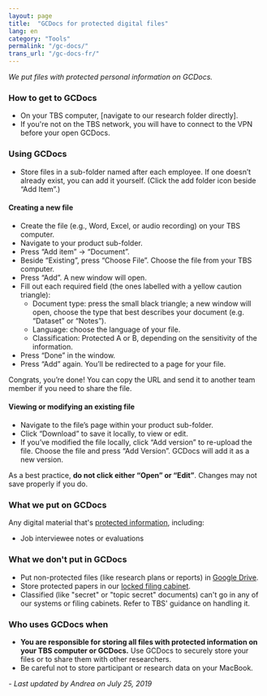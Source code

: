```yaml
---
layout: page
title:  "GCDocs for protected digital files"
lang: en
category: "Tools"
permalink: "/gc-docs/"
trans_url: "/gc-docs-fr/"
---
```


*We put files with protected personal information on GCDocs.*

### How to get to GCDocs
- On your TBS computer, [navigate to our research folder directly].
- If you're not on the TBS network, you will have to connect to the VPN before your open GCDocs.

### Using GCDocs
- Store files in a sub-folder named after each employee. If one doesn’t already exist, you can add it yourself. (Click the add folder icon beside “Add Item”.)

#### Creating a new file

- Create the file (e.g., Word, Excel, or audio recording) on your TBS computer.
- Navigate to your product sub-folder.
- Press “Add item” → “Document”.
- Beside “Existing”, press “Choose File”. Choose the file from your TBS computer.
- Press “Add”. A new window will open.
- Fill out each required field (the ones labelled with a yellow caution triangle):
    - Document type: press the small black triangle; a new window will open, choose the type that best describes your document (e.g. “Dataset” or “Notes”).
    - Language: choose the language of your file.
    - Classification: Protected A or B, depending on the sensitivity of the information.
- Press “Done” in the window.
- Press “Add” again. You’ll be redirected to a page for your file.

Congrats, you’re done! You can copy the URL and send it to another team member if you need to share the file.

#### Viewing or modifying an existing file

- Navigate to the file’s page within your product sub-folder.
- Click “Download” to save it locally, to view or edit.
- If you’ve modified the file locally, click “Add version” to re-upload the file. Choose the file and press “Add Version”. GCDocs will add it as a new version.

As a best practice, **do not click either “Open” or “Edit”**. Changes may not save properly if you do.

### What we put on GCDocs
Any digital material that's [protected information]({{site.baseurl}}/privacy), including:
- Job interviewee notes or evaluations

### What we don't put in GCDocs
- Put non-protected files (like research plans or reports) in [Google Drive]({{site.baseurl}}/google-drive).
- Store protected papers in our [locked filing cabinet]({{site.baseurl}}/protected-files).
- Classified (like "secret" or "topic secret" documents) can't go in any of our systems or filing cabinets. Refer to TBS' guidance on handling it.

### Who uses GCDocs when
- **You are responsible for storing all files with protected information on your TBS computer or GCDocs.** Use GCDocs to securely store your files or to share them with other researchers.
- Be careful not to store participant or research data on your MacBook.

_- Last updated by Andrea on July 25, 2019_
